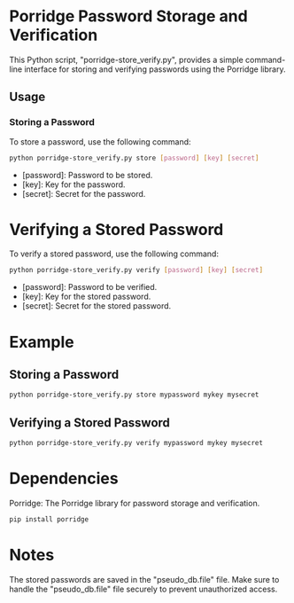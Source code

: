 # Porridge Password Storage and Verification

This Python script, "porridge-store_verify.py", provides a simple command-line interface for storing and verifying passwords using the Porridge library.

## Usage

### Storing a Password

To store a password, use the following command:

```bash
python porridge-store_verify.py store [password] [key] [secret]
```
- [password]: Password to be stored.
- [key]: Key for the password.
- [secret]: Secret for the password.

# Verifying a Stored Password
To verify a stored password, use the following command:

```bash
python porridge-store_verify.py verify [password] [key] [secret]
```
- [password]: Password to be verified.
- [key]: Key for the stored password.
- [secret]: Secret for the stored password.

# Example
## Storing a Password
```bash
python porridge-store_verify.py store mypassword mykey mysecret
```
## Verifying a Stored Password
```bash
python porridge-store_verify.py verify mypassword mykey mysecret
```
# Dependencies
Porridge: The Porridge library for password storage and verification.
```bash
pip install porridge
```
# Notes
The stored passwords are saved in the "pseudo_db.file" file.
Make sure to handle the "pseudo_db.file" file securely to prevent unauthorized access.
